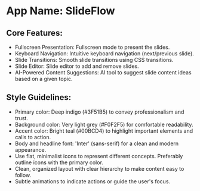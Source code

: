 # **App Name**: SlideFlow

## Core Features:

- Fullscreen Presentation: Fullscreen mode to present the slides.
- Keyboard Navigation: Intuitive keyboard navigation (next/previous slide).
- Slide Transitions: Smooth slide transitions using CSS transitions.
- Slide Editor: Slide editor to add and remove slides.
- AI-Powered Content Suggestions: AI tool to suggest slide content ideas based on a given topic.

## Style Guidelines:

- Primary color: Deep indigo (#3F51B5) to convey professionalism and trust.
- Background color: Very light grey (#F0F2F5) for comfortable readability.
- Accent color: Bright teal (#00BCD4) to highlight important elements and calls to action.
- Body and headline font: 'Inter' (sans-serif) for a clean and modern appearance.
- Use flat, minimalist icons to represent different concepts. Preferably outline icons with the primary color.
- Clean, organized layout with clear hierarchy to make content easy to follow.
- Subtle animations to indicate actions or guide the user's focus.